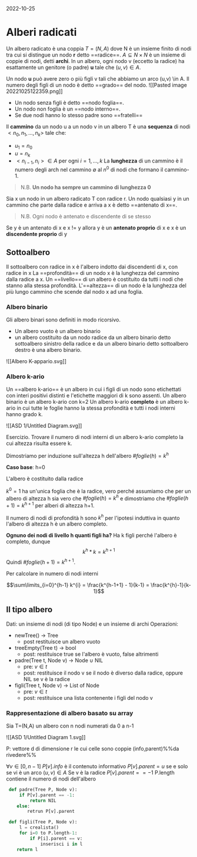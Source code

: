 
2022-10-25

# Alberi radicati

Un albero radicato è una coppia $T = (N,A)$ dove N è un insieme finito di nodi tra cui si distingue un nodo **r** detto ==radice==.  $A \subseteq N \times N$ è un insieme di coppie di nodi, detti **archi**. In un albero, ogni nodo v (eccetto la radice) ha esattamente un genitore (o padre) **u** tale che $(u,v) \in A$.

Un nodo **u** può avere zero o più figli v tali che abbiamo un arco (u,v) \in A. Il numero degli figli di un nodo è detto ==grado== del nodo. 
![[Pasted image 20221025122359.png]]

- Un nodo senza figli è detto ==nodo foglia==. 
- Un nodo non foglia è un ==nodo interno==. 
- Se due nodi hanno lo stesso padre sono ==fratelli==

Il **cammino** da un nodo u a un nodo v in un albero T è una **sequenza** di nodi $<n_0, n_1, ... , n_k>$ tale che:
- $u_{1} = n_0$
- $u = n_k$
- $<n_{i-1}, n_i> \in A$ per ogni $i=1,...,k$
La **lunghezza** di un cammino è il numero degli arch nel cammino $\emptyset$ al $n^0$ di nodi che formano il cammino-1.

 > N.B.
 >  **Un nodo ha  sempre un cammino di lunghezza 0**
 > 

Sia x un nodo in un albero radicato T con radice r. Un nodo qualsiasi y in un cammino che parte dalla radice e arriva a x è detto ==antenato di x==. 


 > N.B.
 >  Ogni nodo è antenato e discendente di se stesso
 > 

Se y è un antenato di x e x != y allora y è un **antenato proprio** di x e x è un **discendente proprio** di y

## Sottoalbero

Il sottoalbero con radice in x è l'albero indotto dai discendenti di x, con radice in x
La ==profondità== di un nodo x è la lunghezza del cammino dalla radice a x.
Un ==livello== di un albero è costituito da tutti i nodi che stanno alla stessa profondità.
L'==altezza== di un nodo è la lunghezza del più lungo cammino che scende dal nodo x ad una foglia. 

### Albero binario

Gli albero binari sono definiti in modo ricorsivo.
- Un albero vuoto è un albero binario
- un albero costituito da un nodo radice da un albero binario detto sottoalbero sinistro della radice e da un albero binario detto sottoalbero destro è una albero binario. 


![[Albero K-appario.svg]]



### Albero k-ario

Un ==albero k-ario== è un albero in cui i figli di un nodo sono etichettati con interi positivi distinti e l'etichette maggiori di k sono assenti. 
Un albero binario è un albero k-ario con k=2 
Un albero k-ario **completo** è un albero k-ario in cui tutte le foglie hanno la stessa profondità e tutti i nodi interni hanno grado k.

![[ASD 1/Untitled Diagram.svg]]

Esercizio. Trovare il numero di nodi interni di un albero k-ario completo la cui altezza risulta essere k.

Dimostriamo per induzione sull'altezza h dell'albero $\#foglie(h) = k^h$

**Caso base**: h=0

L'albero è costituito dalla radice 

$k^0 = 1$ ha un'unica foglia che è la radice, vero perché assumiamo che per un albero di altezza h sia vero che $\# foglie(h) = k^{h}$ e dimostriamo che $\# foglie(h+1) = k^{h+1}$ per alberi di altezza h+1.

Il numero di nodi di profondità h sono $k^h$ per l'ipotesi induttiva in quanto l'albero di altezza h è un albero completo.

**Ognuno dei nodi di livello h quanti figli ha?** Ha k figli perché l'albero è completo, dunque 
$$k^h * k = k^{h+1}$$
Quindi $\# foglie(h+1) = k^{h+1}$.

Per calcolare in numero di nodi interni

$$\sum\limits_{i=0}^{h-1} k^{i} = \frac{k^{h-1+1} - 1}{k-1} = \frac{k^{h}-1}{k-1}$$

## Il tipo albero

Dati: un insieme di nodi (di tipo Node) e un insieme di archi
Operazioni: 
- newTree() -> Tree
	- post restituisce un albero vuoto
- treeEmpty(Tree t) -> bool
	- post: restituisce true se l'albero è vuoto, false altrimenti
- padre(Tree t, Node v) -> Node $\cup$ NIL
	- pre: $v \in t$
	- post: restituisce il nodo v se il nodo è diverso dalla radice, oppure NIL se v è la radice
- figli(Tree t, Node v) -> List of Node
	- pre: $v \in t$
	- post: restituisce una lista contenente i figli del nodo v

### Rappresentazione di albero basato su array

Sia T=(N,A) un albero con n nodi numerati da 0 a n-1

![[ASD 1/Untitled Diagram 1.svg]]

P: vettore d di dimensione r le cui celle sono coppie (info,parent)%%da rivedere%%

$\forall v \in [0,n-1]$ 
$P[v].info$ è il contenuto informativo
$P[v].parent = u$ se e solo se vi è un arco $(u,v) \in A$
Se v è la radice $P[v].parent == -1$
P.length contiene il numero di nodi dell'albero

```python
 def padre(Tree P, Node v):
	 if P[v].parent == -1:
		 return NIL
	else: 
		retrun P[v].parent
```

```python
 def figli(Tree P, Node v):
	 l = crealista()
	 for i=0 to P.length-1:
		 if P[i].parent == v:
			 inserisci i in l
	return l
```

